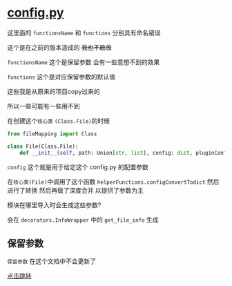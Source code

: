# [config.py](../../core/config.py)

这里面的 `functionsName` 和 `functions` 分别具有命名错误

这个是在之前的版本造成的  ~~我也不敢改~~

`functionsName` 这个是保留参数 会有一些意想不到的效果

`functions` 这个是对应保留参数的默认值


这些我是从原来的项目copy过来的 

所以一些可能有一些用不到


在创建这个`核心类` `(Class.File)`的时候

```python
from fileMapping import Class

class File(Class.File):
    def __init__(self, path: Union[str, list], config: dict, pluginConfig: Union[dict, list]): ...
```

`config` 这个就是用于给定这个 config.py 的配置参数 

在`核心类(File)`中调用了这个函数 `helperFunctions.configConvertTodict` 然后进行了转换 然后再做了深度合并 以提供了参数为主


模块在哪里导入时会生成这些参数?

会在 `decorators.InfoWrapper` 中的 `get_file_info` 生成


## 保留参数

`保留参数` 在这个文档中不会更新了

[点击跳转](https://github.com/fileMapping/keyword)
